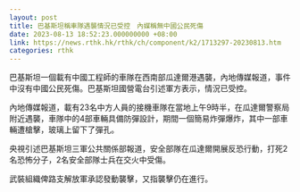 ```yaml
---
layout: post
title: 巴基斯坦稱車隊遇襲情況已受控　內媒稱無中國公民死傷
date: 2023-08-13 18:52:23.000000000 +08:00
link: https://news.rthk.hk/rthk/ch/component/k2/1713297-20230813.htm
categories: rthk
---
```


巴基斯坦一個載有中國工程師的車隊在西南部瓜達爾港遇襲，內地傳媒報道，事件中沒有中國公民死傷。巴基斯坦國營電台引述軍方表示，情況已受控。

內地傳媒報道，載有23名中方人員的接機車隊在當地上午9時半，在瓜達爾警察局附近遇襲，車隊中的4部車輛具備防彈設計，期間一個簡易炸彈爆炸，其中一部車輛遭槍擊，玻璃上留下了彈孔。

央視引述巴基斯坦三軍公共關係部報道，安全部隊在瓜達爾開展反恐行動，打死2名恐怖分子，2名安全部隊士兵在交火中受傷。

武裝組織俾路支解放軍承認發動襲擊，又指襲擊仍在進行。
